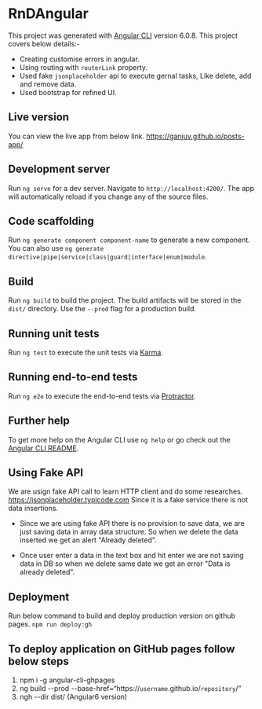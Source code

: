 # RnDAngular

This project was generated with [Angular CLI](https://github.com/angular/angular-cli) version 6.0.8.
This project covers below details:-
 - Creating customise errors in angular.
 - Using routing with `routerLink` property.
 - Used fake `jsonplaceholder` api to execute gernal tasks, Like delete, add and remove data.
 - Used bootstrap for refined UI.

## Live version
You can view the live app from below link. 
https://ganjuv.github.io/posts-app/

## Development server

Run `ng serve` for a dev server. Navigate to `http://localhost:4200/`. The app will automatically reload if you change any of the source files.

## Code scaffolding

Run `ng generate component component-name` to generate a new component. You can also use `ng generate directive|pipe|service|class|guard|interface|enum|module`.

## Build

Run `ng build` to build the project. The build artifacts will be stored in the `dist/` directory. Use the `--prod` flag for a production build.

## Running unit tests

Run `ng test` to execute the unit tests via [Karma](https://karma-runner.github.io).

## Running end-to-end tests

Run `ng e2e` to execute the end-to-end tests via [Protractor](http://www.protractortest.org/).

## Further help

To get more help on the Angular CLI use `ng help` or go check out the [Angular CLI README](https://github.com/angular/angular-cli/blob/master/README.md).


## Using Fake API 
We are usign fake API call to learn HTTP client and do some researches.
https://jsonplaceholder.typicode.com 
Since it is a fake service there is not data insertions.

- Since we are using fake API there is no provision to save data, we are just saving data in array data structure. So when we delete the data inserted we get an alert "Already deleted".

- Once user enter a data in the text box and hit enter we are not saving data in DB so when we delete same date we get an error "Data is already deleted".

## Deployment 
Run below command to build and deploy production version on github pages.
`npm run deploy:gh` 

## To deploy application on GitHub pages follow below steps 
1. npm i -g angular-cli-ghpages
2. ng build --prod --base-href=“https://`username`.github.io/`repository`/”
3. ngh --dir dist/<project name> (Angular6 version)
